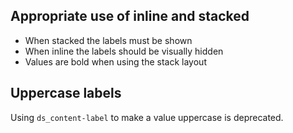 ## Appropriate use of inline and stacked

- When stacked the labels must be shown
- When inline the labels should be visually hidden
- Values are bold when using the stack layout

## Uppercase labels

Using `ds_content-label` to make a value uppercase is deprecated.